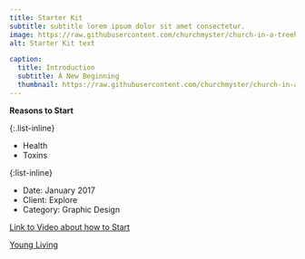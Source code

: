 ```yaml
---
title: Starter Kit
subtitle: subtitle lorem ipsum dolor sit amet consectetur.
image: https://raw.githubusercontent.com/churchmyster/church-in-a-treehouse/master/_portfolio/Starter_Kit.jpeg
alt: Starter Kit text

caption:
  title: Introduction
  subtitle: A New Beginning
  thumbnail: https://raw.githubusercontent.com/churchmyster/church-in-a-treehouse/master/_portfolio/Starter_Kit.jpeg
---
```

**Reasons to Start**

{:.list-inline}
- Health
- Toxins

{:list-inline}
- Date: January 2017
- Client: Explore
- Category: Graphic Design



[Link to Video about how to Start](https://www.google.com "How to Start")

[Young Living](https://www.youngliving.com/apps/enrollment/step/1 "Young Living Enroll")

